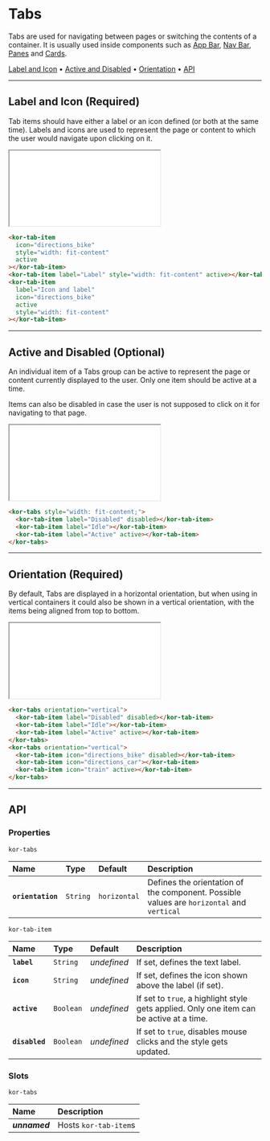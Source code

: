 # Tabs

Tabs are used for navigating between pages or switching the contents of a container. It is usually used inside components such as [App Bar](components/app-bar), [Nav Bar](components/nav-bar), [Panes](components/pane) and [Cards](components/card).

[Label and Icon](<components/tabs#label-and-icon-(optirequiredonal)>) • [Active and Disabled](<components/stepper#active-and-disabled-(optional)>) • [Orientation](<components/tabs#orientation-(required)>) • [API](components/tabs#api)

---

## Label and Icon (Required)

Tab items should have either a label or an icon defined (or both at the same time). Labels and icons are used to represent the page or content to which the user would navigate upon clicking on it.

<iframe src="./assets/docs/components/tabs/label-and-icon.html"></iframe>

```html
<kor-tab-item
  icon="directions_bike"
  style="width: fit-content"
  active
></kor-tab-item>
<kor-tab-item label="Label" style="width: fit-content" active></kor-tab-item>
<kor-tab-item
  label="Icon and label"
  icon="directions_bike"
  active
  style="width: fit-content"
></kor-tab-item>
```

---

## Active and Disabled (Optional)

An individual item of a Tabs group can be active to represent the page or content currently displayed to the user. Only one item should be active at a time.

Items can also be disabled in case the user is not supposed to click on it for navigating to that page.

<iframe src="./assets/docs/components/tabs/active-and-disabled.html"></iframe>

```html
<kor-tabs style="width: fit-content;">
  <kor-tab-item label="Disabled" disabled></kor-tab-item>
  <kor-tab-item label="Idle"></kor-tab-item>
  <kor-tab-item label="Active" active></kor-tab-item>
</kor-tabs>
```

---

## Orientation (Required)

By default, Tabs are displayed in a horizontal orientation, but when using in vertical containers it could also be shown in a vertical orientation, with the items being aligned from top to bottom.

<iframe src="./assets/docs/components/tabs/orientation.html"></iframe>

```html
<kor-tabs orientation="vertical">
  <kor-tab-item label="Disabled" disabled></kor-tab-item>
  <kor-tab-item label="Idle"></kor-tab-item>
  <kor-tab-item label="Active" active></kor-tab-item>
</kor-tabs>
<kor-tabs orientation="vertical">
  <kor-tab-item icon="directions_bike" disabled></kor-tab-item>
  <kor-tab-item icon="directions_car"></kor-tab-item>
  <kor-tab-item icon="train" active></kor-tab-item>
</kor-tabs>
```

---

## API

### Properties

`kor-tabs`

| Name              | Type     | Default      | Description                                                                               |
| :---------------- | :------- | :----------- | :---------------------------------------------------------------------------------------- |
| **`orientation`** | `String` | `horizontal` | Defines the orientation of the component. Possible values are `horizontal` and `vertical` |

`kor-tab-item`

| Name           | Type      | Default     | Description                                                                              |
| :------------- | :-------- | :---------- | :--------------------------------------------------------------------------------------- |
| **`label`**    | `String`  | _undefined_ | If set, defines the text label.                                                          |
| **`icon`**     | `String`  | _undefined_ | If set, defines the icon shown above the label (if set).                                 |
| **`active`**   | `Boolean` | _undefined_ | If set to `true`, a highlight style gets applied. Only one item can be active at a time. |
| **`disabled`** | `Boolean` | _undefined_ | If set to `true`, disables mouse clicks and the style gets updated.                      |

### Slots

`kor-tabs`

| Name          | Description           |
| :------------ | :-------------------- |
| **_unnamed_** | Hosts `kor-tab-item`s |
